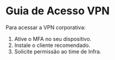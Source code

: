 # Guia de Acesso VPN
Para acessar a VPN corporativa:
1. Ative o MFA no seu dispositivo.
2. Instale o cliente recomendado.
3. Solicite permissão ao time de Infra.
